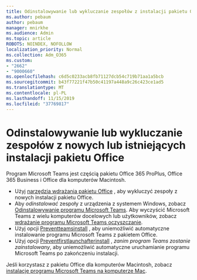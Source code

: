 ```yaml
---
title: Odinstalowywanie lub wykluczanie zespołów z instalacji pakietu Office
ms.author: pebaum
author: pebaum
manager: mnirkhe
ms.audience: Admin
ms.topic: article
ROBOTS: NOINDEX, NOFOLLOW
localization_priority: Normal
ms.collection: Adm_O365
ms.custom:
- "2662"
- "9000660"
ms.openlocfilehash: c6d5c0233acb8fb71127dcb54c719b71aa1a5bcb
ms.sourcegitcommit: b43f77221f47b50c41197a448a9c26c423ce1ad5
ms.translationtype: MT
ms.contentlocale: pl-PL
ms.lasthandoff: 11/15/2019
ms.locfileid: "37769817"
---
```

# <a name="uninstall-or-exclude-teams-from-new-or-existing-office-installations"></a>Odinstalowywanie lub wykluczanie zespołów z nowych lub istniejących instalacji pakietu Office

Program Microsoft Teams jest częścią pakietu Office 365 ProPlus, Office 365 Business i Office dla komputerów Macintosh.

- Użyj [narzędzia wdrażania pakietu Office](https://docs.microsoft.com/deployoffice/teams-install#how-to-exclude-microsoft-teams-from-new-installations-of-office-365-proplus) , aby wykluczyć zespoły z nowych instalacji pakietu Office.
- Aby *odinstalować* zespoły z urządzenia z systemem Windows, zobacz [Odinstalowywanie programu Microsoft Teams](https://support.office.com/article/3b159754-3c26-4952-abe7-57d27f5f4c81). Aby wyczyścić Microsoft Teams z wielu komputerów docelowych lub użytkowników, zobacz [wdrażanie programu Microsoft Teams oczyszczanie](https://docs.microsoft.com/microsoftteams/scripts/powershell-script-teams-deployment-clean-up).
- Użyj opcji [Preventteamsinstall](https://docs.microsoft.com/deployoffice/teams-install#use-group-policy-to-control-the-installation-of-microsoft-teams
) , aby uniemożliwić automatyczne instalowanie programu Microsoft Teams z pakietem Office.
- Użyj opcji [Preventfirstlaunchafterinstall](https://docs.microsoft.com/deployoffice/teams-install#use-group-policy-to-prevent-microsoft-teams-from-starting-automatically-after-installation) , *zanim program Teams zostanie zainstalowany*, aby uniemożliwić automatyczne uruchamianie programu Microsoft Teams po zakończeniu instalacji.

Jeśli korzystasz z pakietu Office dla komputerów Macintosh, zobacz [instalacje programu Microsoft Teams na komputerze Mac](https://docs.microsoft.com/deployoffice/teams-install#microsoft-teams-installations-on-a-mac).